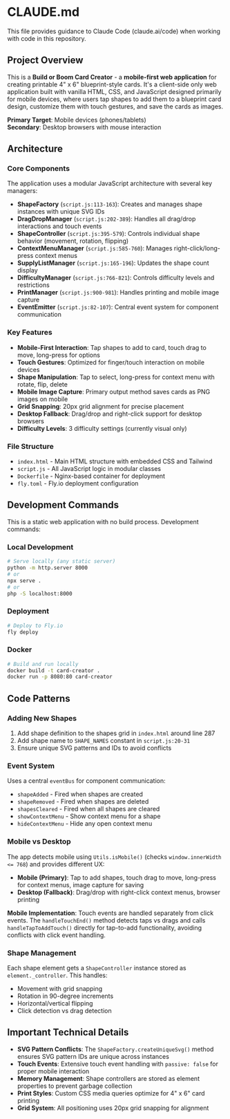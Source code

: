 # CLAUDE.md

This file provides guidance to Claude Code (claude.ai/code) when working with code in this repository.

## Project Overview

This is a **Build or Boom Card Creator** - a **mobile-first web application** for creating printable 4" x 6" blueprint-style cards. It's a client-side only web application built with vanilla HTML, CSS, and JavaScript designed primarily for mobile devices, where users tap shapes to add them to a blueprint card design, customize them with touch gestures, and save the cards as images.

**Primary Target**: Mobile devices (phones/tablets)  
**Secondary**: Desktop browsers with mouse interaction

## Architecture

### Core Components

The application uses a modular JavaScript architecture with several key managers:

- **ShapeFactory** (`script.js:113-163`): Creates and manages shape instances with unique SVG IDs
- **DragDropManager** (`script.js:202-389`): Handles all drag/drop interactions and touch events
- **ShapeController** (`script.js:395-579`): Controls individual shape behavior (movement, rotation, flipping)
- **ContextMenuManager** (`script.js:585-760`): Manages right-click/long-press context menus
- **SupplyListManager** (`script.js:165-196`): Updates the shape count display
- **DifficultyManager** (`script.js:766-821`): Controls difficulty levels and restrictions
- **PrintManager** (`script.js:900-981`): Handles printing and mobile image capture
- **EventEmitter** (`script.js:82-107`): Central event system for component communication

### Key Features

- **Mobile-First Interaction**: Tap shapes to add to card, touch drag to move, long-press for options
- **Touch Gestures**: Optimized for finger/touch interaction on mobile devices  
- **Shape Manipulation**: Tap to select, long-press for context menu with rotate, flip, delete
- **Mobile Image Capture**: Primary output method saves cards as PNG images on mobile
- **Grid Snapping**: 20px grid alignment for precise placement
- **Desktop Fallback**: Drag/drop and right-click support for desktop browsers
- **Difficulty Levels**: 3 difficulty settings (currently visual only)

### File Structure

- `index.html` - Main HTML structure with embedded CSS and Tailwind
- `script.js` - All JavaScript logic in modular classes
- `Dockerfile` - Nginx-based container for deployment
- `fly.toml` - Fly.io deployment configuration

## Development Commands

This is a static web application with no build process. Development commands:

### Local Development
```bash
# Serve locally (any static server)
python -m http.server 8000
# or
npx serve .
# or
php -S localhost:8000
```

### Deployment
```bash
# Deploy to Fly.io
fly deploy
```

### Docker
```bash
# Build and run locally
docker build -t card-creator .
docker run -p 8080:80 card-creator
```

## Code Patterns

### Adding New Shapes
1. Add shape definition to the shapes grid in `index.html` around line 287
2. Add shape name to `SHAPE_NAMES` constant in `script.js:20-31`
3. Ensure unique SVG patterns and IDs to avoid conflicts

### Event System
Uses a central `eventBus` for component communication:
- `shapeAdded` - Fired when shapes are created
- `shapeRemoved` - Fired when shapes are deleted
- `shapesCleared` - Fired when all shapes are cleared
- `showContextMenu` - Show context menu for a shape
- `hideContextMenu` - Hide any open context menu

### Mobile vs Desktop
The app detects mobile using `Utils.isMobile()` (checks `window.innerWidth <= 768`) and provides different UX:
- **Mobile (Primary)**: Tap to add shapes, touch drag to move, long-press for context menus, image capture for saving
- **Desktop (Fallback)**: Drag/drop with right-click context menus, browser printing

**Mobile Implementation**: Touch events are handled separately from click events. The `handleTouchEnd()` method detects taps vs drags and calls `handleTapToAddTouch()` directly for tap-to-add functionality, avoiding conflicts with click event handling.

### Shape Management
Each shape element gets a `ShapeController` instance stored as `element._controller`. This handles:
- Movement with grid snapping
- Rotation in 90-degree increments
- Horizontal/vertical flipping
- Click detection vs drag detection

## Important Technical Details

- **SVG Pattern Conflicts**: The `ShapeFactory.createUniqueSvg()` method ensures SVG pattern IDs are unique across instances
- **Touch Events**: Extensive touch event handling with `passive: false` for proper mobile interaction
- **Memory Management**: Shape controllers are stored as element properties to prevent garbage collection
- **Print Styles**: Custom CSS media queries optimize for 4" x 6" card printing
- **Grid System**: All positioning uses 20px grid snapping for alignment